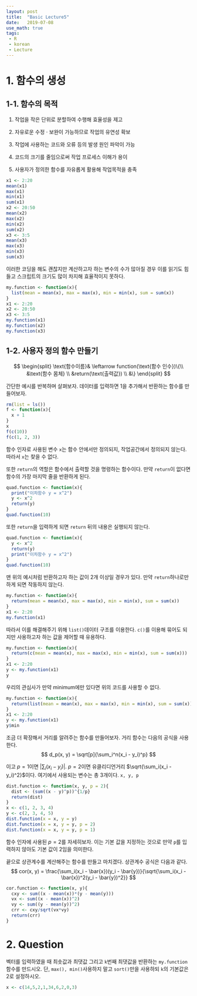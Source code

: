 ```yaml
---
layout: post
title:  "Basic Lecture5"
date:   2019-07-08
use_math: true
tags:
 - R
 - korean
 - Lecture
---
```


# 1. 함수의 생성

## 1-1. 함수의 목적

1. 작업을 작은 단위로 분할하여 수행해 효율성을 제고

2. 자유로운 수정 $\cdot$ 보완이 가능하므로 작업의 유연성 확보

3. 작업에 사용하는 코드와 오류 등의 발생 원인 파악이 가능

4. 코드의 크기를 줄임으로써 작업 프로세스 이해가 용이

5. 사용자가 정의한 함수를 자유롭게 활용해 작업목적을 충족

```r
x1 <- 2:20
mean(x1)
max(x1)
min(x1)
sum(x1)
x2 <- 20:50
mean(x2)
max(x2)
min(x2)
sum(x2)
x3 <- 3:5
mean(x3)
max(x3)
min(x3)
sum(x3)
```

이러한 코딩을 해도 괜찮지만 계산하고자 하는 변수의 수가 많아질 경우 이를 읽기도 힘들고 스크립트의 크기도 많이 차지해 효율적이지 못하다.
```r
my.function <- function(x){
  list(mean = mean(x), max = max(x), min = min(x), sum = sum(x))
}
x1 <- 2:20
x2 <- 20:50
x3 <- 3:5
my.function(x1)
my.function(x2)
my.function(x3)
```

## 1-2. 사용자 정의 함수 만들기

$$
\begin{split}
\text{함수이름}& \leftarrow function(\text{함수 인수})\{\\
  &\text{함수 몸체} \\
  &return(\text{출력값}) \\
  &\}
\end{split}
$$

간단한 예시를 반복하며 살펴보자. 데이터를 입력하면 1을 추가해서 반환하는 함수를 만들어보자.
```r
rm(list = ls())
f <- function(x){
  x + 1
}
x
f(c(10))
f(c(1, 2, 3))
```

함수 인자로 사용된 변수 `x`는 함수 안에서만 정의되지, 작업공간에서 정의되지 않는다. 따라서 `x`는 찾을 수 없다.

또한 `return`의 역할은 함수에서 출력할 것을 명령하는 함수이다. 만약 `return`이 없다면 함수의 가장 마지막 줄을 반환하게 된다.
```r
quad.function <- function(x){
  print("이차함수 y = x^2")
  y <- x^2
  return(y)
}
quad.function(10)
```

또한 `return`을 입력하게 되면 `return` 뒤의 내용은 실행되지 않는다.
```r
quad.function <- function(x){
  y <- x^2
  return(y)
  print("이차함수 y = x^2")
}
quad.function(10)
```

맨 위의 예시처럼 반환하고자 하는 값이 2개 이상일 경우가 있다. 만약 `return`하나로만 하게 되면 작동하지 않는다.
```r
my.function <- function(x){
  return(mean = mean(x), max = max(x), min = min(x), sum = sum(x))
}
x1 <- 2:20
my.function(x1)
```

따라서 이를 해결해주기 위해 `list()`데이터 구조를 이용한다. `c()`를 이용해 묶어도 되지만 사용하고자 하는 값을 제어할 때 유용하다.
```r
my.function <- function(x){
  return(c(mean = mean(x), max = max(x), min = min(x), sum = sum(x)))
}
x1 <- 2:20
y <- my.function(x1)
y
```

우리의 관심사가 만약 minimum에만 있다면 위의 코드를 사용할 수 없다. 
```r
my.function <- function(x){
  return(list(mean = mean(x), max = max(x), min = min(x), sum = sum(x)))
}
x1 <- 2:20
y <- my.function(x1)
y$min
```

조금 더 확장해서 거리를 알려주는 함수를 만들어보자. 거리 함수는 다음의 공식을 사용한다.
$$
d_p(x, y) = \sqrt[p]{\sum_i^n(x_i - y_i)^p}
$$

이고 $p = 1$이면 $|\sum_i(x_i - y_i)|$. $p = 2$이면 유클리디언거리 $\sqrt{\sum_i(x_i - y_i)^2}$이다. 여기에서 사용되는 변수는 총 3개이다. `x, y, p`
```r
dist.function <- function(x, y, p = 2){
  dist <- (sum((x - y)^p))^{1/p}
  return(dist)
}
x <- c(1, 2, 3, 4)
y <- c(2, 3, 4, 5)
dist.function(x = x, y = y)
dist.function(x = x, y = y, p = 2)
dist.function(x = x, y = y, p = 1)
```

함수 인자에 사용된 $p = 2$를 자세히보자. 이는 기본 값을 지정하는 것으로 만약 `p`를 입력하지 않아도 기본 값이 2임을 의미한다.

끝으로 상관계수를 계산해주는 함수를 만들고 마치겠다. 상관계수 공식은 다음과 같다.
$$
cor(x, y) = \frac{\sum_i(x_i - \bar{x})(y_i - \bar{y})}{\sqrt{\sum_i(x_i - \bar{x})^2(y_i - \bar{y})^2}}
$$

```r
cor.function <- function(x, y){
  cxy <- sum((x - mean(x))*(y - mean(y)))
  vx <- sum((x - mean(x))^2)
  vy <- sum((y - mean(y))^2)
  crr <- cxy/sqrt(vx*vy)
  return(crr)
}
```

# 2. Question

벡터를 입력하였을 때 최솟값과 최댓값 그리고 `k`번째 최댓값을 반환하는 `my.function`함수를 만드시오. 단, `max(), min()`사용하지 말고 `sort()`만을 사용하되 `k`의 기본값은 2로 설정하시오.
```r
x <- c(14,5,2,1,34,6,2,0,3)
```

